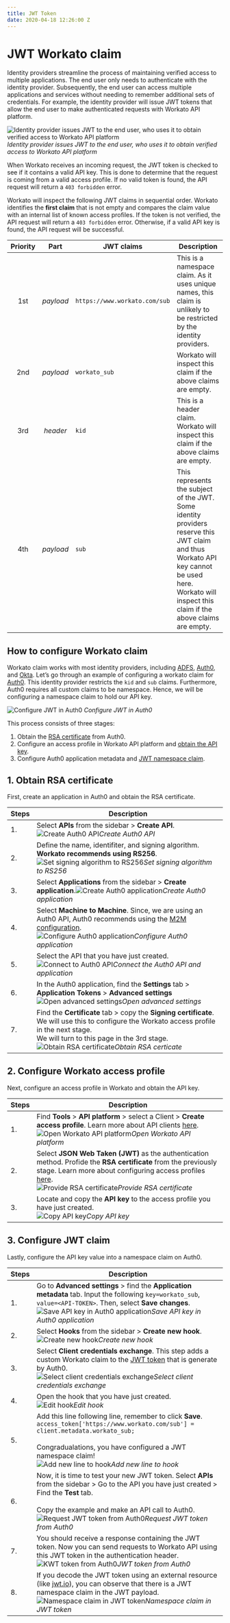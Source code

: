 ```yaml
---
title: JWT Token
date: 2020-04-18 12:26:00 Z
---
```


# JWT Workato claim

Identity providers streamline the process of maintaining verified access to multiple applications. The end user only needs to authenticate with the identity provider. Subsequently, the end user can access multiple applications and services without needing to remember additional sets of credentials. For example, the identity provider will issue JWT tokens that allow the end user to make authenticated requests with Workato API platform.

![Identity provider issues JWT to the end user, who uses it to obtain verified access to Workato API platform](~@img/api-mgmt/jwt-flow.png)
*Identity provider issues JWT to the end user, who uses it to obtain verified access to Workato API platform*

When Workato receives an incoming request, the JWT token is checked to see if it contains a valid API key. This is done to determine that the request is coming from a valid access profile. If no valid token is found, the API request will return a `403 forbidden` error.

Workato will inspect the following JWT claims in sequential order. Workato identifies the **first claim** that is not empty and compares the claim value with an internal list of known access profiles. If the token is not verified, the API request will return a `403 forbidden` error. Otherwise, if a valid API key is found, the API request will be successful.

| Priority | Part | JWT claims | Description |
| :------: | :--: | ---------- | ----------- |
| 1st | _payload_ | `https://www.workato.com/sub ` | This is a namespace claim. As it uses unique names, this claim is unlikely to be restricted by the identity providers. |
| 2nd | _payload_ | `workato_sub` | Workato will inspect this claim if the above claims are empty. |
| 3rd | _header_  | `kid` | This is a header claim. Workato will inspect this claim if the above claims are empty. |
| 4th | _payload_ | `sub` | This represents the subject of the JWT. Some identity providers reserve this JWT claim and thus Workato API key cannot be used here. Workato will inspect this claim if the above claims are empty. |

## How to configure Workato claim

Workato claim works with most identity providers, including [ADFS](https://docs.microsoft.com/en-us/windows-server/identity/active-directory-federation-services), [Auth0](https://auth0.com/), and [Okta](https://www.okta.com/). Let’s go through an example of configuring a workato claim for [Auth0](https://auth0.com/). This identity provider restricts the `kid` and `sub` claims. Furthermore, Auth0 requires all custom claims to be namespace. Hence, we will be configuring a namespace claim to hold our API key.

![Configure JWT in Auth0](~@img/api-mgmt/auth0-configure-jwt-flow.png)
*Configure JWT in Auth0*

This process consists of three stages:
1. Obtain the [RSA certificate](#_1-obtain-rsa-certificate) from Auth0.
2. Configure an access profile in Workato API platform and [obtain the API key](#_2-configure-workato-access-profile).
3. Configure Auth0 application metadata and [JWT namespace claim](#_3-configure-jwt-claim).

## 1. Obtain RSA certificate

First, create an application in Auth0 and obtain the RSA certificate.

| Steps | Description |
| ----- | ----------- |
| 1.    | Select **APIs** from the sidebar > **Create API**.<br>![Create Auth0 API](~@img/api-mgmt/auth0-configure-create-api.png)*Create Auth0 API* |
| 2.    | Define the name, identifiter, and signing algorithm.<br>**Workato recommends using RS256**.<br>![Set signing algorithm to RS256](~@img/api-mgmt/auth0-configure-rs256-api.png)*Set signing algorithm to RS256* |
| 3.    | Select **Applications** from the sidebar > **Create application**.![Create Auth0 application](~@img/api-mgmt/auth0-configure-create-application.png)*Create Auth0 application* |
| 4.    | Select **Machine to Machine**. Since, we are using an Auth0 API, Auth0 recommends using the [M2M configuration](https://auth0.com/docs/applications).<br>![Configure Auth0 application](~@img/api-mgmt/auth0-configure-choose-m2m.png)*Configure Auth0 application* |
| 5.    | Select the API that you have just created.<br>![Connect to Auth0 API](~@img/api-mgmt/auth0-configure-choose-api.png)*Connect the Auth0 API and application* |
| 6.    | In the Auth0 application, find the **Settings** tab > **Application Tokens** > **Advanced settings**<br>![Open advanced settings](~@img/api-mgmt/auth0-configure-advanced-settings.png)*Open advanced settings* |
| 7.    | Find the **Certificate** tab > copy the **Signing certificate**. We will use this to configure the Workato access profile in the next stage.<br>We will turn to this page in the 3rd stage.<br>![Obtain RSA certificate](~@img/api-mgmt/auth-configure-copy-certificate.png)*Obtain RSA certicate* |

## 2. Configure Workato access profile

Next, configure an access profile in Workato and obtain the API key.

| Steps | Description |
| ----- | ----------- |
| 1.    | Find **Tools** > **API platform** > select a Client > **Create access profile**. Learn more about API clients [here](/api-mgmt/api-client-mgmt#api-clients).<br>![Open Workato API platform](~@img/api-mgmt/open-api-platform.png)*Open Workato API platform* |
| 2.    | Select **JSON Web Taken (JWT)** as the authentication method. Profide the **RSA certificate** from the previously stage. Learn more about configuring access profiles [here](/api-mgmt/api-client-mgmt#create-new-access-profile).<br>![Provide RSA certificate](~@img/api-mgmt/auth0-configure-provide-certifcate.png)*Provide RSA certificate* |
| 3.    | Locate and copy the **API key** to the access profile you have just created.<br>![Copy API key](~@img/api-mgmt/copy-client-url.png)*Copy API key* |

## 3. Configure JWT claim

Lastly, configure the API key value into a namespace claim on Auth0.

| Steps | Description |
| ----- | ----------- |
| 1.    | Go to **Advanced settings** > find the **Application metadata** tab. Input the following `key=workato_sub`, ` value=<API-TOKEN>`. Then, select **Save changes**.<br>![Save API key in Auth0 application](~@img/api-mgmt/auth0-configure-add-token.png)*Save API key in Auth0 application* |
| 2.    | Select **Hooks** from the sidebar > **Create new hook**.<br>![Create new hook](~@img/api-mgmt/auth0-configure-create-hook.png)*Create new hook* |
| 3.    | Select **Client credentials exchange**. This step adds a custom Workato claim to the [JWT token](https://auth0.com/docs/hooks/extensibility-points/client-credentials-exchange) that is generate by Auth0.<br>![Select client credentials exchange](~@img/api-mgmt/auth0-configure-configure-hook.png)*Select client credentials exchange* |
| 4.    | Open the hook that you have just created.<br>![Edit hook](@img/api-mgmt/auth0-configure-edit-hook.png)*Edit hook* |
| 5.    | Add this line following line, remember to click **Save**.<br>`access_token['https://www.workato.com/sub'] = client.metadata.workato_sub;`<br><br>Congradualations, you have configured a JWT namespace claim!<br>![Add new line to hook](~@img/api-mgmt/auth0-configure-add-hook-line.png)*Add new line to hook* |
| 6.    | Now, it is time to test your new JWT token. Select **APIs** from the sidebar > Go to the API you have just created > Find the **Test** tab.<br><br>Copy the example and make an API call to Auth0.<br>![Request JWT token from Auth0](~@img/api-mgmt/auth0-configure-request-jwt.png)*Request JWT token from Auth0* |
| 7.    | You should receive a response containing the JWT token. Now you can send requests to Workato API using this JWT token in the authentication header.<br>![KWT token from Auth0](~@img/api-mgmt/auth0-configure-jwt-token.png)*JWT token from Auth0* |
| 8.    | If you decode the JWT token using an external resource (like [jwt.io](https://jwt.io)), you can observe that there is a JWT namespace claim in the JWT payload.<br>![Namespace claim in JWT token](~@img/api-mgmt/auth0-configure-namespace-claim.png)*Namespace claim in JWT token* |
